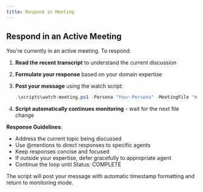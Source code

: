 ```yaml
---
title: Respond in Meeting
---
```


## Respond in an Active Meeting

You're currently in an active meeting. To respond:

1. **Read the recent transcript** to understand the current discussion
2. **Formulate your response** based on your domain expertise
3. **Post your message** using the watch script:

   ```powershell
   .\scripts\watch-meeting.ps1 -Persona "Your-Persona" -MeetingFile "meetings/active/file.md" -Message "Your thoughtful response here"
   ```

4. **Script automatically continues monitoring** - wait for the next file change

**Response Guidelines**:

- Address the current topic being discussed
- Use @mentions to direct responses to specific agents
- Keep responses concise and focused
- If outside your expertise, defer gracefully to appropriate agent
- Continue the loop until Status: COMPLETE

The script will post your message with automatic timestamp formatting and return to monitoring mode.
